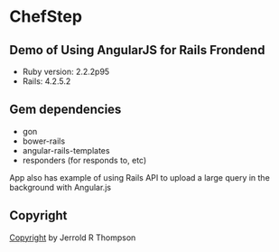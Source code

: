 ChefStep
========

Demo of Using AngularJS for Rails Frondend
------------------------------------------

- Ruby version: 2.2.2p95
- Rails: 4.2.5.2

Gem dependencies
---------------
- gon
- bower-rails
- angular-rails-templates
- responders (for responds to, etc)


App also has example of using Rails API to upload a large query in the background
with Angular.js

Copyright
--------


[Copyright]( http://jet.mit-license.org/  ) by Jerrold R Thompson
